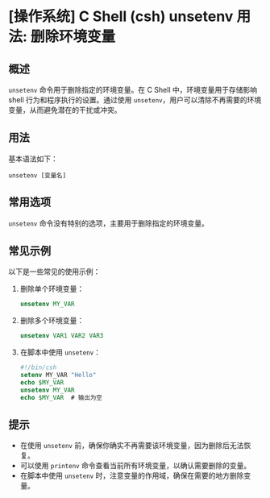 # [操作系统] C Shell (csh) unsetenv 用法: 删除环境变量

## 概述
`unsetenv` 命令用于删除指定的环境变量。在 C Shell 中，环境变量用于存储影响 shell 行为和程序执行的设置。通过使用 `unsetenv`，用户可以清除不再需要的环境变量，从而避免潜在的干扰或冲突。

## 用法
基本语法如下：
```
unsetenv [变量名]
```

## 常用选项
`unsetenv` 命令没有特别的选项，主要用于删除指定的环境变量。

## 常见示例
以下是一些常见的使用示例：

1. 删除单个环境变量：
   ```csh
   unsetenv MY_VAR
   ```

2. 删除多个环境变量：
   ```csh
   unsetenv VAR1 VAR2 VAR3
   ```

3. 在脚本中使用 `unsetenv`：
   ```csh
   #!/bin/csh
   setenv MY_VAR "Hello"
   echo $MY_VAR
   unsetenv MY_VAR
   echo $MY_VAR  # 输出为空
   ```

## 提示
- 在使用 `unsetenv` 前，确保你确实不再需要该环境变量，因为删除后无法恢复。
- 可以使用 `printenv` 命令查看当前所有环境变量，以确认需要删除的变量。
- 在脚本中使用 `unsetenv` 时，注意变量的作用域，确保在需要的地方删除变量。